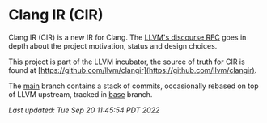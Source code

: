 # Clang IR (CIR)

Clang IR (CIR) is a new IR for Clang. The [LLVM's discourse RFC](https://discourse.llvm.org/t/rfc-an-mlir-based-clang-ir-cir/63319) goes in depth about
the project motivation, status and design choices.

This project is part of the LLVM incubator, the source of truth for CIR is found at
[https://github.com/llvm/clangir](https://github.com/llvm/clangir).

The [main](https://github.com/facebookincubator/clangir/tree/main) branch
contains a stack of commits, occasionally rebased on top of LLVM upstream,
tracked in
[base](https://github.com/llvm/clangir/tree/base)
branch.

<!---
On vim use ":r!date"
-->
*Last updated: Tue Sep 20 11:45:54 PDT 2022*
